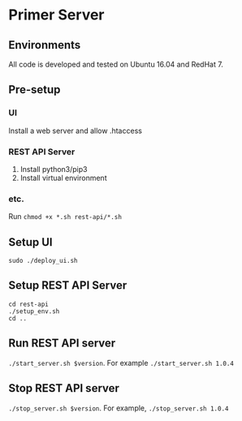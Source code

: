 # Primer Server

## Environments
All code is developed and tested on Ubuntu 16.04 and RedHat 7.

## Pre-setup
### UI
Install a web server and allow .htaccess

### REST API Server
1. Install python3/pip3
2. Install virtual environment

### etc.
Run `chmod +x *.sh rest-api/*.sh`

## Setup UI
```
sudo ./deploy_ui.sh
```

## Setup REST API Server
```
cd rest-api
./setup_env.sh
cd ..
```
## Run REST API server
`./start_server.sh $version`. For example `./start_server.sh 1.0.4`

## Stop REST API server
`./stop_server.sh $version`. For example, `./stop_server.sh 1.0.4`
